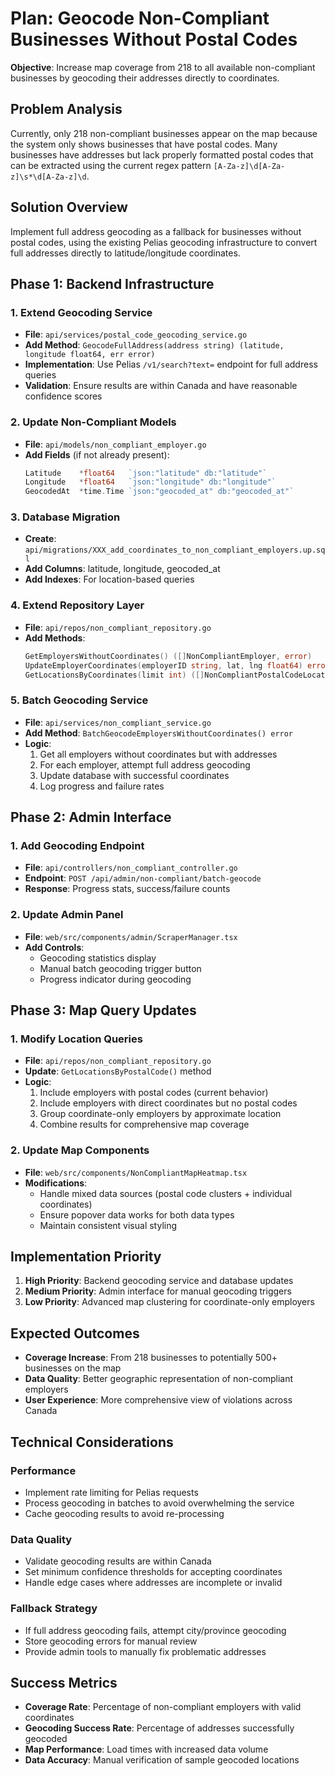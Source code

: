 # Plan: Geocode Non-Compliant Businesses Without Postal Codes

**Objective**: Increase map coverage from 218 to all available non-compliant businesses by geocoding their addresses directly to coordinates.

## Problem Analysis

Currently, only 218 non-compliant businesses appear on the map because the system only shows businesses that have postal codes. Many businesses have addresses but lack properly formatted postal codes that can be extracted using the current regex pattern `[A-Za-z]\d[A-Za-z]\s*\d[A-Za-z]\d`.

## Solution Overview

Implement full address geocoding as a fallback for businesses without postal codes, using the existing Pelias geocoding infrastructure to convert full addresses directly to latitude/longitude coordinates.

## Phase 1: Backend Infrastructure

### 1. Extend Geocoding Service
- **File**: `api/services/postal_code_geocoding_service.go`
- **Add Method**: `GeocodeFullAddress(address string) (latitude, longitude float64, err error)`
- **Implementation**: Use Pelias `/v1/search?text=` endpoint for full address queries
- **Validation**: Ensure results are within Canada and have reasonable confidence scores

### 2. Update Non-Compliant Models
- **File**: `api/models/non_compliant_employer.go`
- **Add Fields** (if not already present):
  ```go
  Latitude    *float64   `json:"latitude" db:"latitude"`
  Longitude   *float64   `json:"longitude" db:"longitude"`  
  GeocodedAt  *time.Time `json:"geocoded_at" db:"geocoded_at"`
  ```

### 3. Database Migration
- **Create**: `api/migrations/XXX_add_coordinates_to_non_compliant_employers.up.sql`
- **Add Columns**: latitude, longitude, geocoded_at
- **Add Indexes**: For location-based queries

### 4. Extend Repository Layer
- **File**: `api/repos/non_compliant_repository.go`
- **Add Methods**:
  ```go
  GetEmployersWithoutCoordinates() ([]NonCompliantEmployer, error)
  UpdateEmployerCoordinates(employerID string, lat, lng float64) error
  GetLocationsByCoordinates(limit int) ([]NonCompliantPostalCodeLocation, error)
  ```

### 5. Batch Geocoding Service
- **File**: `api/services/non_compliant_service.go`
- **Add Method**: `BatchGeocodeEmployersWithoutCoordinates() error`
- **Logic**:
  1. Get all employers without coordinates but with addresses
  2. For each employer, attempt full address geocoding
  3. Update database with successful coordinates
  4. Log progress and failure rates

## Phase 2: Admin Interface

### 1. Add Geocoding Endpoint
- **File**: `api/controllers/non_compliant_controller.go`
- **Endpoint**: `POST /api/admin/non-compliant/batch-geocode`
- **Response**: Progress stats, success/failure counts

### 2. Update Admin Panel
- **File**: `web/src/components/admin/ScraperManager.tsx`
- **Add Controls**:
  - Geocoding statistics display
  - Manual batch geocoding trigger button
  - Progress indicator during geocoding

## Phase 3: Map Query Updates

### 1. Modify Location Queries
- **File**: `api/repos/non_compliant_repository.go`
- **Update**: `GetLocationsByPostalCode()` method
- **Logic**:
  1. Include employers with postal codes (current behavior)
  2. Include employers with direct coordinates but no postal codes
  3. Group coordinate-only employers by approximate location
  4. Combine results for comprehensive map coverage

### 2. Update Map Components
- **File**: `web/src/components/NonCompliantMapHeatmap.tsx`
- **Modifications**:
  - Handle mixed data sources (postal code clusters + individual coordinates)
  - Ensure popover data works for both data types
  - Maintain consistent visual styling

## Implementation Priority

1. **High Priority**: Backend geocoding service and database updates
2. **Medium Priority**: Admin interface for manual geocoding triggers
3. **Low Priority**: Advanced map clustering for coordinate-only employers

## Expected Outcomes

- **Coverage Increase**: From 218 businesses to potentially 500+ businesses on the map
- **Data Quality**: Better geographic representation of non-compliant employers
- **User Experience**: More comprehensive view of violations across Canada

## Technical Considerations

### Performance
- Implement rate limiting for Pelias requests
- Process geocoding in batches to avoid overwhelming the service
- Cache geocoding results to avoid re-processing

### Data Quality
- Validate geocoding results are within Canada
- Set minimum confidence thresholds for accepting coordinates
- Handle edge cases where addresses are incomplete or invalid

### Fallback Strategy
- If full address geocoding fails, attempt city/province geocoding
- Store geocoding errors for manual review
- Provide admin tools to manually fix problematic addresses

## Success Metrics

- **Coverage Rate**: Percentage of non-compliant employers with valid coordinates
- **Geocoding Success Rate**: Percentage of addresses successfully geocoded
- **Map Performance**: Load times with increased data volume
- **Data Accuracy**: Manual verification of sample geocoded locations